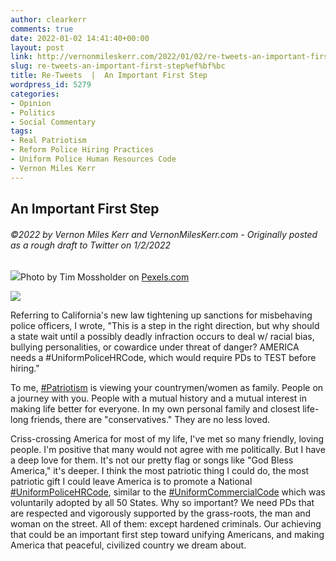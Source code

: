 ```yaml
---
author: clearkerr
comments: true
date: 2022-01-02 14:41:40+00:00
layout: post
link: http://vernonmileskerr.com/2022/01/02/re-tweets-an-important-first-step%ef%bf%bc/
slug: re-tweets-an-important-first-step%ef%bf%bc
title: Re-Tweets  |  An Important First Step
wordpress_id: 5279
categories:
- Opinion
- Politics
- Social Commentary
tags:
- Real Patriotism
- Reform Police Hiring Practices
- Uniform Police Human Resources Code
- Vernon Miles Kerr
---
```


## An Important First Step




###### ©2022 by Vernon Miles Kerr and VernonMilesKerr.com - Originally posted as a rough draft to Twitter on 1/2/2022




![](https://vernonmileskerr.files.wordpress.com/2022/01/pexels-photo-1709929.jpeg)Photo by Tim Mossholder on [Pexels.com](https://www.pexels.com/photo/flag-of-the-usa-on-a-pole-1709929/)



![](https://vernonmileskerr.files.wordpress.com/2022/01/screen-shot-2022-01-02-at-6.03.06-am.png?w=1024)





Referring to California's new law tightening up sanctions for misbehaving police officers, I wrote, "This is a step in the right direction, but why should a state wait until a possibly deadly infraction occurs to deal w/ racial bias, bullying personalities, or cowardice under threat of danger?  AMERICA needs a #UniformPoliceHRCode, which would require PDs to TEST before hiring."







To me, [#Patriotism](https://twitter.com/hashtag/Patriotism?src=hashtag_click) is viewing your countrymen/women as family. People on a journey with you. People with a mutual history and a mutual interest in making life better for everyone. In my own personal family and closest life-long friends, there are "conservatives." They are no less loved. 







Criss-crossing America for most of my life, I've met so many friendly, loving people.  I'm positive that many would not agree with me politically.  But I have a deep love for them.  It's not our pretty flag or songs like "God Bless America," it's deeper. I think the most patriotic thing I could do, the most patriotic gift I could leave America is to promote a National [#UniformPoliceHRCode](https://twitter.com/hashtag/UniformPoliceHRCode?src=hashtag_click), similar to the [#UniformCommercialCode](https://twitter.com/hashtag/UniformCommercialCode?src=hashtag_click) which was voluntarily adopted by all 50 States. Why so important?  We need PDs that are respected and vigorously supported by the grass-roots, the man and woman on the street.  All of them:  except hardened criminals. Our achieving that could be an important first step toward unifying Americans, and making America that peaceful, civilized country we dream about.










